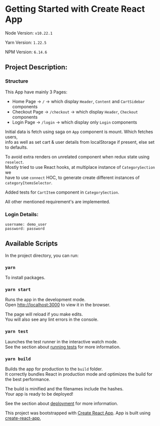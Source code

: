 # Getting Started with Create React App

Node Version: `v10.22.1`

Yarn Version: `1.22.5`

NPM Version: `6.14.6`

## Project Description:

### Structure

This App have mainly 3 Pages:

- Home Page -> `/` -> which display `Header`, `Content` and `CartSidebar` components
- Checkout Page -> `/checkout` -> which display `Header`, `Checkout` components
- Login Page -> `/login` -> which display only `Login` components

Initial data is fetch using saga on `App` component is mount. Which fetches users,\
info as well as set cart & user details from localStorage if present, else set \
to defaults.

To avoid extra renders on unrelated component when redux state using `reselect`. \
Mostly tried to use React hooks, at multiplace instance of `CategorySection` we \
have to use `connect` HOC, to generate create different instances of \
`categoryItemsSelector`.

Added tests for `CartItem` component in `CategorySection`.

All other mentioned requirement's are implemented.

### Login Details:

```
username: demo_user
password: password
```

## Available Scripts

In the project directory, you can run:

### `yarn`

To install packages.

### `yarn start`

Runs the app in the development mode.\
Open [http://localhost:3000](http://localhost:3000) to view it in the browser.

The page will reload if you make edits.\
You will also see any lint errors in the console.

### `yarn test`

Launches the test runner in the interactive watch mode.\
See the section about [running tests](https://facebook.github.io/create-react-app/docs/running-tests) for more information.

### `yarn build`

Builds the app for production to the `build` folder.\
It correctly bundles React in production mode and optimizes the build for the best performance.

The build is minified and the filenames include the hashes.\
Your app is ready to be deployed!

See the section about [deployment](https://facebook.github.io/create-react-app/docs/deployment) for more information.

This project was bootstrapped with [Create React App](https://github.com/facebook/create-react-app).
App is built using [create-react-app](https://create-react-app.dev/),
